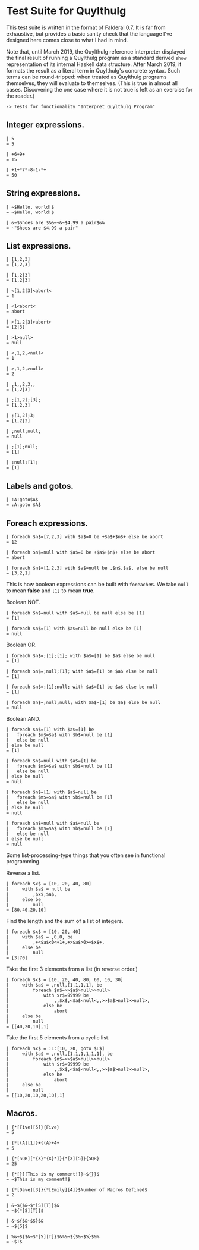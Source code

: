 Test Suite for Quylthulg
========================

This test suite is written in the format of Falderal 0.7.  It is far from
exhaustive, but provides a basic sanity check that the language I've designed
here comes close to what I had in mind.

Note that, until March 2019, the Quylthulg reference interpreter displayed
the final result of running a Quylthulg program as a standard derived `show`
representation of its internal Haskell data structure.  After March 2019,
it formats the result as a literal term in Quylthulg's concrete syntax.
Such terms can be round-tripped: when treated as Quylthulg programs themselves,
they will evaluate to themselves.  (This is true in almost all cases.
Discovering the one case where it is not true is left as an exercise for the
reader.)

    -> Tests for functionality "Interpret Quylthulg Program"

Integer expressions.
--------------------

    | 5
    = 5

    | +6+9+
    = 15

    | +1+*7*-8-1-*+
    = 50

String expressions.
-------------------

    | ~$Hello, world!$
    = ~$Hello, world!$

    | &~$Shoes are $&&~~&~$4.99 a pair$&&
    = ~"Shoes are $4.99 a pair"

List expressions.
-----------------

    | [1,2,3]
    = [1,2,3]

    | [1,2|3]
    = [1,2|3]

    | <[1,2|3]<abort<
    = 1

    | <1<abort<
    = abort

    | >[1,2|3]>abort>
    = [2|3]

    | >1>null>
    = null

    | <,1,2,<null<
    = 1

    | >,1,2,>null>
    = 2

    | ,1,,2,3,,
    = [1,2|3]

    | ;[1,2];[3];
    = [1,2,3]

    | ;[1,2];3;
    = [1,2|3]

    | ;null;null;
    = null

    | ;[1];null;
    = [1]

    | ;null;[1];
    = [1]

Labels and gotos.
-----------------

    | :A:goto$A$
    = :A:goto $A$

Foreach expressions.
--------------------

    | foreach $n$=[7,2,3] with $a$=0 be +$a$+$n$+ else be abort
    = 12

    | foreach $n$=null with $a$=0 be +$a$+$n$+ else be abort
    = abort

    | foreach $n$=[1,2,3] with $a$=null be ,$n$,$a$, else be null
    = [3,2,1]

This is how boolean expressions can be built with `foreach`es.
We take `null` to mean **false** and `[1]` to mean **true**.

Boolean NOT.

    | foreach $n$=null with $a$=null be null else be [1]
    = [1]

    | foreach $n$=[1] with $a$=null be null else be [1]
    = null

Boolean OR.

    | foreach $n$=;[1];[1]; with $a$=[1] be $a$ else be null
    = [1]

    | foreach $n$=;null;[1]; with $a$=[1] be $a$ else be null
    = [1]

    | foreach $n$=;[1];null; with $a$=[1] be $a$ else be null
    = [1]

    | foreach $n$=;null;null; with $a$=[1] be $a$ else be null
    = null

Boolean AND.

    | foreach $n$=[1] with $a$=[1] be
    |   foreach $m$=$a$ with $b$=null be [1]
    |   else be null
    | else be null
    = [1]

    | foreach $n$=null with $a$=[1] be
    |   foreach $m$=$a$ with $b$=null be [1]
    |   else be null
    | else be null
    = null

    | foreach $n$=[1] with $a$=null be
    |   foreach $m$=$a$ with $b$=null be [1]
    |   else be null
    | else be null
    = null

    | foreach $n$=null with $a$=null be
    |   foreach $m$=$a$ with $b$=null be [1]
    |   else be null
    | else be null
    = null

Some list-processing-type things that you often see in functional
programming.

Reverse a list.

    | foreach $x$ = [10, 20, 40, 80]
    |     with $a$ = null be
    |         ,$x$,$a$,
    |     else be
    |         null
    = [80,40,20,10]

Find the length and the sum of a list of integers.

    | foreach $x$ = [10, 20, 40]
    |     with $a$ = ,0,0, be
    |         ,+<$a$<0<+1+,+>$a$>0>+$x$+,
    |     else be
    |         null
    = [3|70]

Take the first 3 elements from a list (in reverse order.)

    | foreach $x$ = [10, 20, 40, 80, 60, 10, 30]
    |     with $a$ = ,null,[1,1,1,1], be
    |         foreach $n$=>>$a$>null>>null>
    |             with $r$=99999 be
    |                 ,,$x$,<$a$<null<,,>>$a$>null>>null>,
    |             else be
    |                 abort
    |     else be
    |         null
    = [[40,20,10],1]

Take the first 5 elements from a cyclic list.

    | foreach $x$ = :L:[10, 20, goto $L$]
    |     with $a$ = ,null,[1,1,1,1,1,1], be
    |         foreach $n$=>>$a$>null>>null>
    |             with $r$=99999 be
    |                 ,,$x$,<$a$<null<,,>>$a$>null>>null>,
    |             else be
    |                 abort
    |     else be
    |         null
    = [[10,20,10,20,10],1]

Macros.
-------

    | {*[Five][5]}{Five}
    = 5

    | {*[(A][1]}+{(A}+4+
    = 5

    | {*[SQR][*{X}*{X}*]}{*[X][5]}{SQR}
    = 25

    | {*[}][This is my comment!]}~${}}$
    = ~$This is my comment!$

    | {*[Dave][3]}{*[Emily][4]}$Number of Macros Defined$
    = 2

    | &~${$&~$*[S][T]}$&
    = ~${*[S][T]}$

    | &~${$&~$S}$&
    = ~${S}$

    | %&~${$&~$*[S][T]}$&%&~${$&~$S}$&%
    = ~$T$
